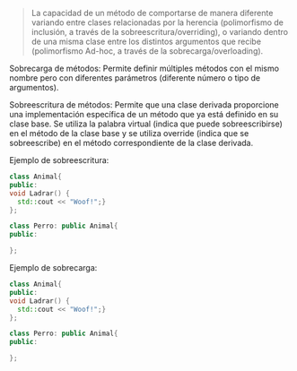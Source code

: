 > La capacidad de un método de comportarse de manera diferente variando entre clases relacionadas por la herencia (polimorfismo de inclusión, a través de la sobreescritura/overriding), o variando dentro de una misma clase entre los distintos argumentos que recibe (polimorfismo Ad-hoc, a través de la sobrecarga/overloading).

Sobrecarga de métodos:
Permite definir múltiples métodos con el mismo nombre pero con diferentes parámetros (diferente número o tipo de argumentos).

Sobreescritura de métodos:
Permite que una clase derivada proporcione una implementación específica de un método que ya está definido en su clase base. Se utiliza la palabra virtual (indica que puede sobreescribirse) en el método de la clase base y se utiliza override (indica que se sobreescribe) en el método correspondiente de la clase derivada. 

Ejemplo de sobreescritura:
```cpp
class Animal{
public:
void Ladrar() {
  std::cout << "Woof!";}
};

class Perro: public Animal{
public:

};
```

Ejemplo de sobrecarga:
```cpp
class Animal{
public:
void Ladrar() {
  std::cout << "Woof!";}
};

class Perro: public Animal{
public:

};
```
